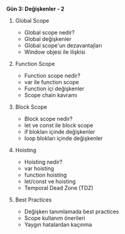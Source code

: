 **Gün 3: Değişkenler - 2**

1. Global Scope
    
    - Global scope nedir?
    - Global değişkenler
    - Global scope'un dezavantajları
    - Window objesi ile ilişkisi
2. Function Scope
    
    - Function scope nedir?
    - var ile function scope
    - Function içi değişkenler
    - Scope chain kavramı
3. Block Scope
    
    - Block scope nedir?
    - let ve const ile block scope
    - if blokları içinde değişkenler
    - loop blokları içinde değişkenler
4. Hoisting
    
    - Hoisting nedir?
    - var hoisting
    - function hoisting
    - let/const ve hoisting
    - Temporal Dead Zone (TDZ)
5. Best Practices
    
    - Değişken tanımlamada best practices
    - Scope kullanım önerileri
    - Yaygın hatalardan kaçınma